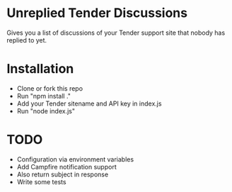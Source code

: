 Unreplied Tender Discussions
============================

Gives you a list of discussions of your Tender support site that nobody has replied to yet.


# Installation

* Clone or fork this repo
* Run "npm install ."
* Add your Tender sitename and API key in index.js
* Run "node index.js"


# TODO

* Configuration via environment variables
* Add Campfire notification support
* Also return subject in response
* Write some tests
